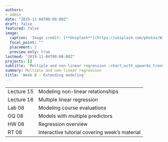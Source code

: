 ```yaml
---
authors:
- admin
date: "2019-11-04T00:00:00Z"
draft: false
featured: false
image:
  caption: 'Image credit: [**Unsplash**](https://unsplash.com/photos/WI5PNcoFFN4)'
  focal_point: ""
  placement: 2
  preview_only: true
lastmod: "2019-11-04T00:00:00Z"
projects: []
subtitle: 'Multiple and non-linear regression :chart_with_upwards_trend:'
summary: Multiple and non-linear regression
title: 'Week 8 - Extending modeling'
---
```


|            |  |
|------------|----------|
| Lecture 15 | Modeling non-linear relationships |
| Lecture 16 | Multiple linear regression |
| Lab 08     | Modeling course evaluations |
| OQ 08      | Models with multiple predictors |
| HW 08      | Regression overview |
| RT 08      | Interactive tutorial covering week’s material |
